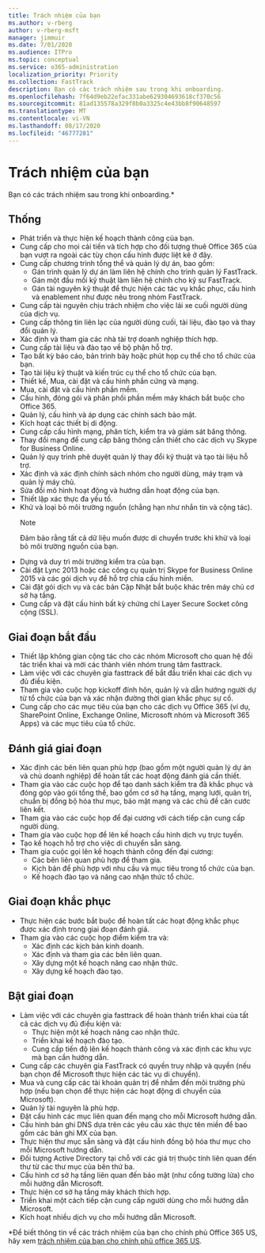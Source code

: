 ```yaml
---
title: Trách nhiệm của bạn
ms.author: v-rberg
author: v-rberg-msft
manager: jimmuir
ms.date: 7/01/2020
ms.audience: ITPro
ms.topic: conceptual
ms.service: o365-administration
localization_priority: Priority
ms.collection: FastTrack
description: Bạn có các trách nhiệm sau trong khi onboarding.
ms.openlocfilehash: 7f64d9eb22efac331abe629304693618cf370c56
ms.sourcegitcommit: 81ad135578a329f8b0a3325c4e43bb8f90648597
ms.translationtype: MT
ms.contentlocale: vi-VN
ms.lasthandoff: 08/17/2020
ms.locfileid: "46777281"
---
```

# <a name="your-responsibilities"></a>Trách nhiệm của bạn

Bạn có các trách nhiệm sau trong khi onboarding.\*
  
## <a name="general"></a>Thống

- Phát triển và thực hiện kế hoạch thành công của bạn.
- Cung cấp cho mọi cải tiến và tích hợp cho đối tượng thuê Office 365 của bạn vượt ra ngoài các tùy chọn cấu hình được liệt kê ở đây.  
- Cung cấp chương trình tổng thể và quản lý dự án, bao gồm: 
  - Gán trình quản lý dự án làm liên hệ chính cho trình quản lý FastTrack.
  - Gán một đầu mối kỹ thuật làm liên hệ chính cho kỹ sư FastTrack.
  - Gán tài nguyên kỹ thuật để thực hiện các tác vụ khắc phục, cấu hình và enablement như được nêu trong nhóm FastTrack. 
- Cung cấp tài nguyên chịu trách nhiệm cho việc lái xe cuối người dùng của dịch vụ. 
- Cung cấp thông tin liên lạc của người dùng cuối, tài liệu, đào tạo và thay đổi quản lý.
- Xác định và tham gia các nhà tài trợ doanh nghiệp thích hợp.  
- Cung cấp tài liệu và đào tạo về bộ phận hỗ trợ.  
- Tạo bất kỳ báo cáo, bản trình bày hoặc phút họp cụ thể cho tổ chức của bạn. 
- Tạo tài liệu kỹ thuật và kiến trúc cụ thể cho tổ chức của bạn.   
- Thiết kế, Mua, cài đặt và cấu hình phần cứng và mạng.   
- Mua, cài đặt và cấu hình phần mềm.  
- Cấu hình, đóng gói và phân phối phần mềm máy khách bắt buộc cho Office 365.  
- Quản lý, cấu hình và áp dụng các chính sách bảo mật.
- Kích hoạt các thiết bị di động.
- Cung cấp cấu hình mạng, phân tích, kiểm tra và giám sát băng thông. 
- Thay đổi mạng để cung cấp băng thông cần thiết cho các dịch vụ Skype for Business Online. 
- Quản lý quy trình phê duyệt quản lý thay đổi kỹ thuật và tạo tài liệu hỗ trợ.  
- Xác định và xác định chính sách nhóm cho người dùng, máy trạm và quản lý máy chủ. 
- Sửa đổi mô hình hoạt động và hướng dẫn hoạt động của bạn. 
- Thiết lập xác thực đa yếu tố.  
- Khử và loại bỏ môi trường nguồn (chẳng hạn như nhắn tin và cộng tác). 
    > [!NOTE]
    > Đảm bảo rằng tất cả dữ liệu muốn được di chuyển trước khi khử và loại bỏ môi trường nguồn của bạn. 
- Dựng và duy trì môi trường kiểm tra của bạn.  
- Cài đặt Lync 2013 hoặc các công cụ quản trị Skype for Business Online 2015 và các gói dịch vụ để hỗ trợ chia cấu hình miền.
- Cài đặt gói dịch vụ và các bản Cập Nhật bắt buộc khác trên máy chủ cơ sở hạ tầng. 
- Cung cấp và đặt cấu hình bất kỳ chứng chỉ Layer Secure Socket công cộng (SSL). 
    
## <a name="initiate-phase"></a>Giai đoạn bắt đầu

- Thiết lập không gian cộng tác cho các nhóm Microsoft cho quan hệ đối tác triển khai và mời các thành viên nhóm trung tâm fasttrack.   
- Làm việc với các chuyên gia fasttrack để bắt đầu triển khai các dịch vụ đủ điều kiện.    
- Tham gia vào cuộc họp kickoff đính hôn, quản lý và dẫn hướng người dự từ tổ chức của bạn và xác nhận đường thời gian khắc phục sự cố.   
- Cung cấp cho các mục tiêu của bạn cho các dịch vụ Office 365 (ví dụ, SharePoint Online, Exchange Online, Microsoft nhóm và Microsoft 365 Apps) và các mục tiêu của tổ chức.
    
## <a name="assess-phase"></a>Đánh giá giai đoạn

- Xác định các bên liên quan phù hợp (bao gồm một người quản lý dự án và chủ doanh nghiệp) để hoàn tất các hoạt động đánh giá cần thiết.    
- Tham gia vào các cuộc họp để tạo danh sách kiểm tra đã khắc phục và đóng góp vào gói tổng thể, bao gồm cơ sở hạ tầng, mạng lưới, quản trị, chuẩn bị đồng bộ hóa thư mục, bảo mật mạng và các chủ đề căn cước liên kết.   
- Tham gia vào các cuộc họp để đại cương với cách tiếp cận cung cấp người dùng.  
- Tham gia vào cuộc họp để lên kế hoạch cấu hình dịch vụ trực tuyến.    
- Tạo kế hoạch hỗ trợ cho việc di chuyển sẵn sàng. 
- Tham gia cuộc gọi lên kế hoạch thành công đến đại cương:   
  - Các bên liên quan phù hợp để tham gia.  
  - Kịch bản để phù hợp với nhu cầu và mục tiêu trong tổ chức của bạn.
  - Kế hoạch đào tạo và nâng cao nhận thức tổ chức.
    
## <a name="remediate-phase"></a>Giai đoạn khắc phục

- Thực hiện các bước bắt buộc để hoàn tất các hoạt động khắc phục được xác định trong giai đoạn đánh giá. 
- Tham gia vào các cuộc họp điểm kiểm tra và: 
  - Xác định các kịch bản kinh doanh.   
  - Xác định và tham gia các bên liên quan.
  - Xây dựng một kế hoạch nâng cao nhận thức. 
  - Xây dựng kế hoạch đào tạo.
    
## <a name="enable-phase"></a>Bật giai đoạn

- Làm việc với các chuyên gia fasttrack để hoàn thành triển khai của tất cả các dịch vụ đủ điều kiện và:  
  - Thực hiện một kế hoạch nâng cao nhận thức.  
  - Triển khai kế hoạch đào tạo. 
  - Cung cấp tiến độ lên kế hoạch thành công và xác định các khu vực mà bạn cần hướng dẫn.
- Cung cấp các chuyên gia FastTrack có quyền truy nhập và quyền (nếu bạn chọn để Microsoft thực hiện các tác vụ di chuyển).  
- Mua và cung cấp các tài khoản quản trị để nhắm đến môi trường phù hợp (nếu bạn chọn để thực hiện các hoạt động di chuyển của Microsoft).   
- Quản lý tài nguyên là phù hợp.   
- Đặt cấu hình các mục liên quan đến mạng cho mỗi Microsoft hướng dẫn.  
- Cấu hình bản ghi DNS dựa trên các yêu cầu xác thực tên miền để bao gồm các bản ghi MX của bạn.   
- Thực hiện thư mục sẵn sàng và đặt cấu hình đồng bộ hóa thư mục cho mỗi Microsoft hướng dẫn.
- Đối tượng Active Directory tại chỗ với các giá trị thuộc tính liên quan đến thư từ các thư mục của bên thứ ba.   
- Cấu hình cơ sở hạ tầng liên quan đến bảo mật (như cổng tường lửa) cho mỗi hướng dẫn Microsoft.
- Thực hiện cơ sở hạ tầng máy khách thích hợp.  
- Triển khai một cách tiếp cận cung cấp người dùng cho mỗi hướng dẫn Microsoft.  
- Kích hoạt nhiều dịch vụ cho mỗi hướng dẫn Microsoft.  
    
\*Để biết thông tin về các trách nhiệm của bạn cho chính phủ Office 365 US, hãy xem [trách nhiệm của bạn cho chính phủ office 365 US](US-Gov-appendix-your-responsibilities.md).
  
